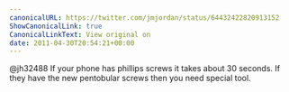 ```yaml
---
canonicalURL: https://twitter.com/jmjordan/status/64432422820913152
ShowCanonicalLink: true
CanonicalLinkText: View original on
date: 2011-04-30T20:54:21+00:00
---
```

@jh32488 If your phone has phillips screws it takes about 30 seconds. If they have the new pentobular screws then you need special tool.